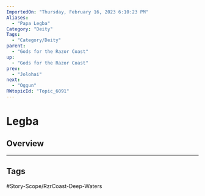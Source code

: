 ```yaml
---
ImportedOn: "Thursday, February 16, 2023 6:10:23 PM"
Aliases:
  - "Papa Legba"
Category: "Deity"
Tags:
  - "Category/Deity"
parent:
  - "Gods for the Razor Coast"
up:
  - "Gods for the Razor Coast"
prev:
  - "Jolohai"
next:
  - "Oggun"
RWtopicId: "Topic_6091"
---
```

# Legba
## Overview

---
## Tags
#Story-Scope/RzrCoast-Deep-Waters

